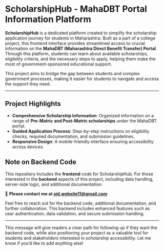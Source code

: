 # ScholarshipHub - MahaDBT Portal Information Platform

**ScholarshipHub** is a dedicated platform created to simplify the scholarship application journey for students in Maharashtra. Built as a part of a college project, this frontend interface provides streamlined access to crucial information on the **MahaDBT (Maharashtra Direct Benefit Transfer) Portal**. Through this platform, students can learn about available scholarships, eligibility criteria, and the necessary steps to apply, helping them make the most of government-sponsored educational support.

This project aims to bridge the gap between students and complex government processes, making it easier for students to navigate and access the support they need.

---

## Project Highlights
- **Comprehensive Scholarship Information**: Organized information on a range of **Pre-Matric and Post-Matric scholarships** under the MahaDBT portal.
- **Guided Application Process**: Step-by-step instructions on eligibility checks, required documentation, and submission guidelines.
- **Responsive Design**: A mobile-friendly interface ensuring accessibility across devices.

## Note on Backend Code
This repository includes the **frontend** code for ScholarshipHub. For those interested in the **backend** aspects of this project, including data handling, server-side logic, and additional documentation:

📧 **Please contact me at [sid.website11@gmail.com](mailto:sid.website11@gmail.com)**

Feel free to reach out for the backend code, additional documentation, and further collaboration. This backend includes enhanced features such as user authentication, data validation, and secure submission handling.

---

This message will give readers a clear path for following up if they want the backend code, while also positioning your project as a valuable tool for students and stakeholders interested in scholarship accessibility. Let me know if you’d like to add anything else!
